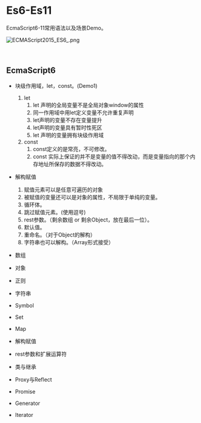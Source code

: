 # Es6-Es11

EcmaScript6-11常用语法以及场景Demo。<br>

![ECMAScript2015_ES6_.png](https://i.loli.net/2020/08/14/IKn89JpoZX6YGbv.png)

<br>

## EcmaScript6

* 块级作用域，let，const。(Demo1)
    1. let
        1. let 声明的全局变量不是全局对象window的属性
        2. 同一作用域中用let定义变量不允许重复声明
        3. let声明的变量不存在变量提升
        4. let声明的变量具有暂时性死区
        5. let 声明的变量拥有块级作用域
    2. const
        1. const定义的是常亮，不可修改。
        2. const 实际上保证的并不是变量的值不得改动，而是变量指向的那个内存地址所保存的数据不得改动。

* 解构赋值
    1. 赋值元素可以是任意可遍历的对象
    2. 被赋值的变量还可以是对象的属性，不局限于单纯的变量。
    3. 循环体。
    4. 跳过赋值元素。(使用逗号)
    5. rest参数。（剩余数组 or 剩余Object，放在最后一位）。
    6. 默认值。
    7. 重命名。（对于Object的解构）
    8. 字符串也可以解构。（Array形式接受）
* 数组
* 对象
* 正则
* 字符串
* Symbol
* Set
* Map
* 解构赋值
* rest参数和扩展运算符
* 类与继承
* Proxy与Reflect
* Promise
* Generator
* Iterator

